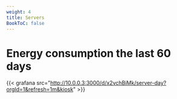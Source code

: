 ```yaml
---
weight: 4
title: Servers
BookToC: false
---
```

# Energy consumption the last 60 days
{{< grafana src="http://10.0.0.3:3000/d/x2vchBiMk/server-day?orgId=1&refresh=1m&kiosk" >}}
